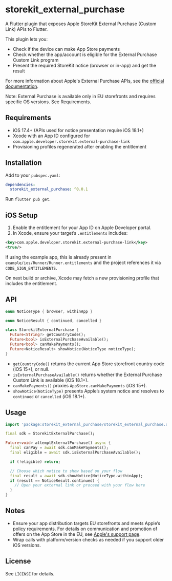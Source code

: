 # storekit_external_purchase

A Flutter plugin that exposes Apple StoreKit External Purchase (Custom Link) APIs to Flutter.

This plugin lets you:
- Check if the device can make App Store payments
- Check whether the app/account is eligible for the External Purchase Custom Link program
- Present the required StoreKit notice (browser or in-app) and get the result

For more information about Apple's External Purchase APIs, see the [official documentation](https://developer.apple.com/documentation/storekit/external-purchase).

Note: External Purchase is available only in EU storefronts and requires specific OS versions. See Requirements.

## Requirements
- iOS 17.4+ (APIs used for notice presentation require iOS 18.1+)
- Xcode with an App ID configured for `com.apple.developer.storekit.external-purchase-link`
- Provisioning profiles regenerated after enabling the entitlement

## Installation
Add to your `pubspec.yaml`:

```yaml
dependencies:
  storekit_external_purchase: ^0.0.1
```

Run `flutter pub get`.

## iOS Setup
1. Enable the entitlement for your App ID on Apple Developer portal.
2. In Xcode, ensure your target’s `.entitlements` includes:

```xml
<key>com.apple.developer.storekit.external-purchase-link</key>
<true/>
```

If using the example app, this is already present in `example/ios/Runner/Runner.entitlements` and the project references it via `CODE_SIGN_ENTITLEMENTS`.

On next build or archive, Xcode may fetch a new provisioning profile that includes the entitlement.

## API

```dart
enum NoticeType { browser, withinApp }

enum NoticeResult { continued, cancelled }

class StorekitExternalPurchase {
  Future<String?> getCountryCode();
  Future<bool> isExternalPurchaseAvailable();
  Future<bool> canMakePayments();
  Future<NoticeResult> showNotice(NoticeType noticeType);
}
```

- `getCountryCode()` returns the current App Store storefront country code (iOS 15+), or null.
- `isExternalPurchaseAvailable()` returns whether the External Purchase Custom Link is available (iOS 18.1+).
- `canMakePayments()` proxies `AppStore.canMakePayments` (iOS 15+).
- `showNotice(NoticeType)` presents Apple’s system notice and resolves to `continued` or `cancelled` (iOS 18.1+).

## Usage

```dart
import 'package:storekit_external_purchase/storekit_external_purchase.dart';

final sdk = StorekitExternalPurchase();

Future<void> attemptExternalPurchase() async {
  final canPay = await sdk.canMakePayments();
  final eligible = await sdk.isExternalPurchaseAvailable();

  if (!eligible) return;

  // Choose which notice to show based on your flow
  final result = await sdk.showNotice(NoticeType.withinApp);
  if (result == NoticeResult.continued) {
    // Open your external link or proceed with your flow here
  }
}
```

## Notes
- Ensure your app distribution targets EU storefronts and meets Apple’s policy requirements. For details on communication and promotion of offers on the App Store in the EU, see [Apple's support page](https://developer.apple.com/support/communication-and-promotion-of-offers-on-the-app-store-in-the-eu/).
- Wrap calls with platform/version checks as needed if you support older iOS versions.

## License
See `LICENSE` for details.


